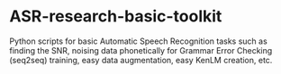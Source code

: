 # ASR-research-basic-toolkit
Python scripts for basic Automatic Speech Recognition tasks such as finding the SNR, noising data phonetically for Grammar Error Checking (seq2seq) training, easy data augmentation, easy KenLM creation, etc.
